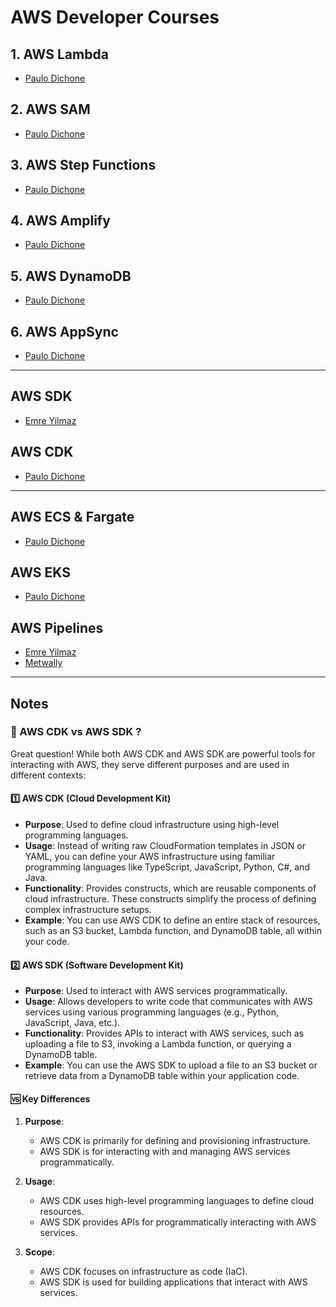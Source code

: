 # AWS Developer Courses

## 1. AWS Lambda

- [Paulo Dichone](https://www.udemy.com/course/aws-lambda-serverless)

## 2. AWS SAM

- [Paulo Dichone](https://www.udemy.com/course/aws-sam-framework-and-aws-lambda)

## 3. AWS Step Functions

- [Paulo Dichone](https://www.udemy.com/course/aws-step-functions-guide-workflow-automation-in-minutes)

## 4. AWS Amplify

- [Paulo Dichone](https://www.udemy.com/course/aws-amplify-studio-masterclass)

## 5. AWS DynamoDB

- [Paulo Dichone](https://www.udemy.com/course/aws-dynamodb)

## 6. AWS AppSync

- [Paulo Dichone](https://www.udemy.com/course/aws-appsync-amplify-with-react-graphql-course)

---

## AWS SDK

- [Emre Yilmaz](https://www.udemy.com/course/aws-cdk-with-python-step-by-step/learn/)

## AWS CDK

- [Paulo Dichone](https://www.udemy.com/course/aws-cdk-masterclass-build-aws-cloud-infrastructures/learn/lecture/33197188#overview)

---

## AWS ECS & Fargate

- [Paulo Dichone](https://www.udemy.com/course/aws-ecs-fargate)

## AWS EKS

- [Paulo Dichone](https://www.udemy.com/course/amazon-eks-starter-kubernetes-on-aws)

## AWS Pipelines

- [Emre Yilmaz](https://www.udemy.com/course/aws-codepipeline-step-by-step/learn/lecture/17536446#overview)
- [Metwally](https://cloudnativebasecamp.com/courses/aws-devops-90/)

---

## Notes

### 🤔 AWS CDK vs AWS SDK ?

Great question! While both AWS CDK and AWS SDK are powerful tools for interacting with AWS, they serve different purposes and are used in different contexts:

#### 1️⃣ AWS CDK (Cloud Development Kit)

- **Purpose**: Used to define cloud infrastructure using high-level programming languages.
- **Usage**: Instead of writing raw CloudFormation templates in JSON or YAML, you can define your AWS infrastructure using familiar programming languages like TypeScript, JavaScript, Python, C#, and Java.
- **Functionality**: Provides constructs, which are reusable components of cloud infrastructure. These constructs simplify the process of defining complex infrastructure setups.
- **Example**: You can use AWS CDK to define an entire stack of resources, such as an S3 bucket, Lambda function, and DynamoDB table, all within your code.

#### 2️⃣ AWS SDK (Software Development Kit)

- **Purpose**: Used to interact with AWS services programmatically.
- **Usage**: Allows developers to write code that communicates with AWS services using various programming languages (e.g., Python, JavaScript, Java, etc.).
- **Functionality**: Provides APIs to interact with AWS services, such as uploading a file to S3, invoking a Lambda function, or querying a DynamoDB table.
- **Example**: You can use the AWS SDK to upload a file to an S3 bucket or retrieve data from a DynamoDB table within your application code.

#### 🆚 Key Differences

1. **Purpose**:

   - AWS CDK is primarily for defining and provisioning infrastructure.
   - AWS SDK is for interacting with and managing AWS services programmatically.

2. **Usage**:

   - AWS CDK uses high-level programming languages to define cloud resources.
   - AWS SDK provides APIs for programmatically interacting with AWS services.

3. **Scope**:
   - AWS CDK focuses on infrastructure as code (IaC).
   - AWS SDK is used for building applications that interact with AWS services.
